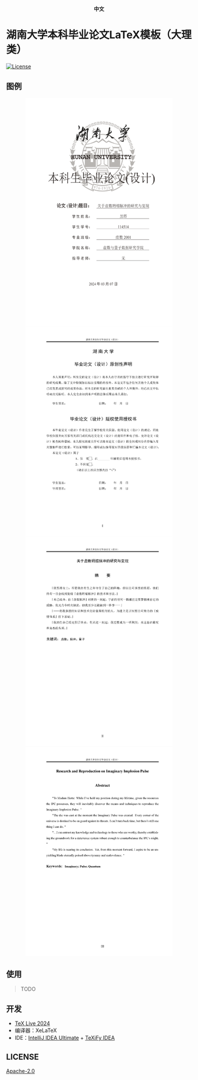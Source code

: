 <div align="center">
	<span style="font-weight: bold"> <a> 中文 </a> </span>
</div>

# 湖南大学本科毕业论文LaTeX模板（大理类）
[![License](https://img.shields.io/github/license/XayahSuSuSu/Latex-HNUThesisTemplate?color=ff69b4)](./LICENSE)

## 图例
<div align="center">
	<img src="./src/pkgs/imgs/screenshot_1.png" width="400px"><img src="./src/pkgs/imgs/screenshot_2.png" width="400px">
	<img src="./src/pkgs/imgs/screenshot_3.png" width="400px"><img src="./src/pkgs/imgs/screenshot_4.png" width="400px">
</div>

## 使用
> TODO

## 开发
* [TeX Live 2024](https://mirrors.tuna.tsinghua.edu.cn/CTAN/systems/texlive/Images/)
* 编译器：XeLaTeX
* IDE：[IntelliJ IDEA Ultimate](https://www.jetbrains.com/zh-cn/idea/) + [TeXiFy IDEA](https://plugins.jetbrains.com/plugin/9473-texify-idea)

## LICENSE
[Apache-2.0](./LICENSE)
